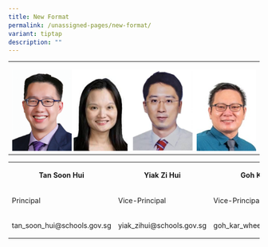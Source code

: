 ```yaml
---
title: New Format
permalink: /unassigned-pages/new-format/
variant: tiptap
description: ""
---
```

<table><tbody><tr><td rowspan="1" colspan="1"><p></p><div class="isomer-image-wrapper"><img style="width: 100%" height="auto" width="100%" alt="" src="/images/School_Leaders/group.png"></div></td></tr></tbody></table><table><tbody><tr><th rowspan="1" colspan="1"><p>Tan Soon Hui</p></th><th rowspan="1" colspan="1"><p>Yiak Zi Hui</p></th><th rowspan="1" colspan="1"><p>Goh Kar Whee</p></th><th rowspan="1" colspan="1"><p>Tan Kok Kwang</p></th></tr><tr><td rowspan="1" colspan="1"><p>Principal</p></td><td rowspan="1" colspan="1"><p>Vice-Principal</p></td><td rowspan="1" colspan="1"><p>Vice-Principal</p></td><td rowspan="1" colspan="1"><p>Vice-Principal (Admin)</p></td></tr><tr><td rowspan="1" colspan="1"><p>tan_soon_hui@schools.gov.sg</p></td><td rowspan="1" colspan="1"><p>yiak_zihui@schools.gov.sg</p></td><td rowspan="1" colspan="1"><p>goh_kar_whee@schools.gov.sg</p></td><td rowspan="1" colspan="1"><p>tan_kok_kwang@schools.gov.sg</p></td></tr></tbody></table><p></p>